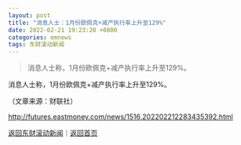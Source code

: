 ```yaml
---
layout: post
title: "消息人士：1月份欧佩克+减产执行率上升至129%"
date: 2022-02-21 19:23:20 +0800
categories: emnews
tags: 东财滚动新闻
---
```

> 消息人士称，1月份欧佩克+减产执行率上升至129%。

<p>消息人士称，1月份欧佩克+减产执行率上升至129%。</p><p class="em_media">（文章来源：财联社）</p>

<http://futures.eastmoney.com/news/1516,202202212283435392.html>

[返回东财滚动新闻](//finews.withounder.com/emnews/)｜[返回首页](//finews.withounder.com/)